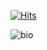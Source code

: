 [![Hits](https://hits.seeyoufarm.com/api/count/incr/badge.svg?url=https%3A%2F%2Fgithub.com%2Fkorany-lee&count_bg=%23823FCB&title_bg=%23CCB7E5&icon=&icon_color=%23B22A2A&title=hits&edge_flat=false)](https://hits.seeyoufarm.com)

![bio](https://github.com/korany-lee/korany-lee/blob/main/info.gif?raw=true)
<!--
**korany-lee/korany-lee** is a ✨ _special_ ✨ repository because its `README.md` (this file) appears on your GitHub profile.

Here are some ideas to get you started:

- 🔭 I’m currently working on ...
- 🌱 I’m currently learning ...
- 👯 I’m looking to collaborate on ...
- 🤔 I’m looking for help with ...
- 💬 Ask me about ...
- 📫 How to reach me: ...
- 😄 Pronouns: ...
- ⚡ Fun fact: ...
-->
